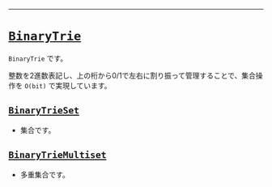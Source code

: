 _____

# [`BinaryTrie`](https://github.com/titanium-22/Library_py/blob/main/DataStructures/BinaryTrie)
<!-- code=https://github.com/titanium-22/Library_py/blob/main/DataStructures\BinaryTrie\BinaryTrie.py -->

`BinaryTrie` です。

整数を2進数表記し、上の桁から0/1で左右に割り振って管理することで、集合操作を `O(bit)` で実現しています。


## [`BinaryTrieSet`](BinaryTrieSet.md)
- 集合です。

## [`BinaryTrieMultiset`](BinaryTrieMultiset.md)
- 多重集合です。


